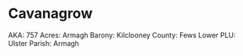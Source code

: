 # Cavanagrow

AKA: 757
Acres: Armagh
Barony: Kilclooney
County: Fews Lower
PLU: Ulster
Parish: Armagh
